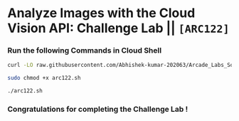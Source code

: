 # Analyze Images with the Cloud Vision API: Challenge Lab || `[ARC122]`

### Run the following Commands in Cloud Shell

```bash
curl -LO raw.githubusercontent.com/Abhishek-kumar-202063/Arcade_Labs_Solutions/main/Analyze%20Images%20with%20the%20Cloud%20Vision%20API%20Challenge%20Lab/arc122.sh

sudo chmod +x arc122.sh

./arc122.sh
```

### Congratulations for completing the Challenge Lab !